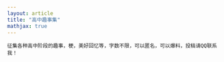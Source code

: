 ```yaml
---
layout: article
title: "高中趣事集"
mathjax: true
---
```


```
征集各种高中阶段的趣事，梗，美好回忆等，字数不限，可以匿名，可以爆料，投稿请QQ联系我！
```
